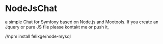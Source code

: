 NodeJsChat
==========

a simple Chat for Symfony based on Node.js and Mootools.
If you create an Jquery or pure JS file please kontakt me or push it,


//npm install felixge/node-mysql